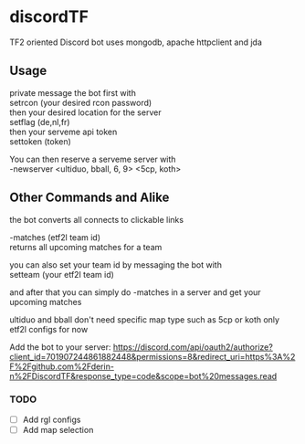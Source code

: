 # discordTF
TF2 oriented Discord bot
uses mongodb, apache httpclient and jda

## Usage
private message the bot first with<br/>
setrcon (your desired rcon password)<br/>
then your desired location for the server<br/>
setflag (de,nl,fr)<br/>
then your serveme api token<br/>
settoken (token)<br/>
  
You can then reserve a serveme server with<br/>
-newserver <etf2l> <ultiduo, bball, 6, 9> <5cp, koth>

## Other Commands and Alike
the bot converts all connects to clickable links<br/>

-matches (etf2l team id)<br/>
returns all upcoming matches for a team

you can also set your team id by messaging the bot with<br/>
setteam (your etf2l team id)

and after that you can simply do -matches in a server and get your upcoming matches

ultiduo and bball don't need specific map type such as 5cp or koth
only etf2l configs for now

Add the bot to your server: 
https://discord.com/api/oauth2/authorize?client_id=701907244861882448&permissions=8&redirect_uri=https%3A%2F%2Fgithub.com%2Fderin-n%2FDiscordTF&response_type=code&scope=bot%20messages.read

### TODO
- [ ] Add rgl configs
- [ ] Add map selection
